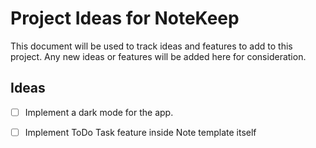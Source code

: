 # Project Ideas for NoteKeep

This document will be used to track ideas and features to add to this project. Any new ideas or features will be added here for consideration.

## Ideas
- [ ] Implement a dark mode for the app.
- [ ] Implement ToDo Task feature inside Note template itself 


